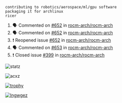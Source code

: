 ```
contributing to robotics/aerospace/ml/gpu software
packaging it for archlinux
ricer
```

<!--START_SECTION:activity-->
1. 🗣 Commented on [#652](https://github.com/rocm-arch/rocm-arch/issues/652) in [rocm-arch/rocm-arch](https://github.com/rocm-arch/rocm-arch)
2. 🗣 Commented on [#652](https://github.com/rocm-arch/rocm-arch/issues/652) in [rocm-arch/rocm-arch](https://github.com/rocm-arch/rocm-arch)
3. ❗️ Reopened issue [#652](https://github.com/rocm-arch/rocm-arch/issues/652) in [rocm-arch/rocm-arch](https://github.com/rocm-arch/rocm-arch)
4. 🗣 Commented on [#653](https://github.com/rocm-arch/rocm-arch/issues/653) in [rocm-arch/rocm-arch](https://github.com/rocm-arch/rocm-arch)
5. ❗️ Closed issue [#399](https://github.com/rocm-arch/rocm-arch/issues/399) in [rocm-arch/rocm-arch](https://github.com/rocm-arch/rocm-arch)
<!--END_SECTION:activity-->


![statz](https://github-readme-stats.vercel.app/api?username=acxz&include_all_commits=true&show_icons=true)

<p><img align="center" src="https://github-readme-streak-stats.herokuapp.com/?user=acxz&" alt="acxz" /></p>

[![trophy](https://github-profile-trophy.vercel.app/?username=acxz)](https://github.com/ryo-ma/github-profile-trophy)

[![lngwgez](https://github-readme-stats.vercel.app/api/top-langs/?username=acxz&layout=compact)](https://github.com/acxz/github-readme-stats)
